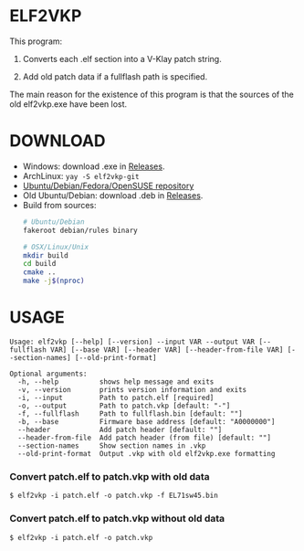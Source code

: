 # ELF2VKP

This program:

1. Converts each .elf section into a V-Klay patch string.

2. Add old patch data if a fullflash path is specified.

The main reason for the existence of this program is that the sources of the old elf2vkp.exe have been lost.

# DOWNLOAD
- Windows: download .exe in [Releases](https://github.com/siemens-mobile-hacks/elf2vkp/releases).
- ArchLinux: `yay -S elf2vkp-git`
- [Ubuntu/Debian/Fedora/OpenSUSE repository](https://software.opensuse.org//download.html?project=home%3AZhumarin&package=elf2vkp)
- Old Ubuntu/Debian: download .deb in [Releases](https://github.com/siemens-mobile-hacks/elf2vkp/releases).
- Build from sources:
	```bash
	# Ubuntu/Debian
	fakeroot debian/rules binary

	# OSX/Linux/Unix
	mkdir build
	cd build
	cmake ..
	make -j$(nproc)
	```

# USAGE
```
Usage: elf2vkp [--help] [--version] --input VAR --output VAR [--fullflash VAR] [--base VAR] [--header VAR] [--header-from-file VAR] [--section-names] [--old-print-format]

Optional arguments:
  -h, --help          shows help message and exits 
  -v, --version       prints version information and exits 
  -i, --input         Path to patch.elf [required]
  -o, --output        Path to patch.vkp [default: "-"]
  -f, --fullflash     Path to fullflash.bin [default: ""]
  -b, --base          Firmware base address [default: "A0000000"]
  --header            Add patch header [default: ""]
  --header-from-file  Add patch header (from file) [default: ""]
  --section-names     Show section names in .vkp 
  --old-print-format  Output .vkp with old elf2vkp.exe formatting 
```

### Convert patch.elf to patch.vkp with old data
```
$ elf2vkp -i patch.elf -o patch.vkp -f EL71sw45.bin
```

### Convert patch.elf to patch.vkp without old data
```
$ elf2vkp -i patch.elf -o patch.vkp
```
